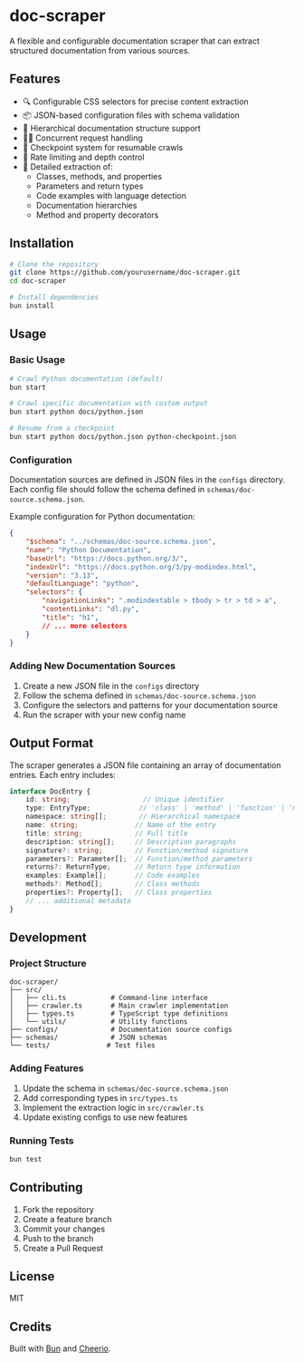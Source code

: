# doc-scraper

A flexible and configurable documentation scraper that can extract structured documentation from various sources.

## Features

- 🔍 Configurable CSS selectors for precise content extraction
- 📦 JSON-based configuration files with schema validation
- 🌲 Hierarchical documentation structure support
- 🏃‍♂️ Concurrent request handling
- 💾 Checkpoint system for resumable crawls
- 🚦 Rate limiting and depth control
- 📝 Detailed extraction of:
  - Classes, methods, and properties
  - Parameters and return types
  - Code examples with language detection
  - Documentation hierarchies
  - Method and property decorators

## Installation

```bash
# Clone the repository
git clone https://github.com/yourusername/doc-scraper.git
cd doc-scraper

# Install dependencies
bun install
```

## Usage

### Basic Usage

```bash
# Crawl Python documentation (default)
bun start

# Crawl specific documentation with custom output
bun start python docs/python.json

# Resume from a checkpoint
bun start python docs/python.json python-checkpoint.json
```

### Configuration

Documentation sources are defined in JSON files in the `configs` directory. Each config file should follow the schema defined in `schemas/doc-source.schema.json`.

Example configuration for Python documentation:

```json
{
    "$schema": "../schemas/doc-source.schema.json",
    "name": "Python Documentation",
    "baseUrl": "https://docs.python.org/3/",
    "indexUrl": "https://docs.python.org/3/py-modindex.html",
    "version": "3.13",
    "defaultLanguage": "python",
    "selectors": {
        "navigationLinks": ".modindextable > tbody > tr > td > a",
        "contentLinks": "dl.py",
        "title": "h1",
        // ... more selectors
    }
}
```

### Adding New Documentation Sources

1. Create a new JSON file in the `configs` directory
2. Follow the schema defined in `schemas/doc-source.schema.json`
3. Configure the selectors and patterns for your documentation source
4. Run the scraper with your new config name

## Output Format

The scraper generates a JSON file containing an array of documentation entries. Each entry includes:

```typescript
interface DocEntry {
    id: string;                  // Unique identifier
    type: EntryType;            // 'class' | 'method' | 'function' | 'module' | 'property'
    namespace: string[];        // Hierarchical namespace
    name: string;              // Name of the entry
    title: string;             // Full title
    description: string[];     // Description paragraphs
    signature?: string;        // Function/method signature
    parameters?: Parameter[];  // Function/method parameters
    returns?: ReturnType;      // Return type information
    examples: Example[];       // Code examples
    methods?: Method[];        // Class methods
    properties?: Property[];   // Class properties
    // ... additional metadata
}
```

## Development

### Project Structure

```
doc-scraper/
├── src/
│   ├── cli.ts           # Command-line interface
│   ├── crawler.ts       # Main crawler implementation
│   ├── types.ts         # TypeScript type definitions
│   └── utils/           # Utility functions
├── configs/             # Documentation source configs
├── schemas/             # JSON schemas
└── tests/              # Test files
```

### Adding Features

1. Update the schema in `schemas/doc-source.schema.json`
2. Add corresponding types in `src/types.ts`
3. Implement the extraction logic in `src/crawler.ts`
4. Update existing configs to use new features

### Running Tests

```bash
bun test
```

## Contributing

1. Fork the repository
2. Create a feature branch
3. Commit your changes
4. Push to the branch
5. Create a Pull Request

## License

MIT

## Credits

Built with [Bun](https://bun.sh) and [Cheerio](https://cheerio.js.org/).

